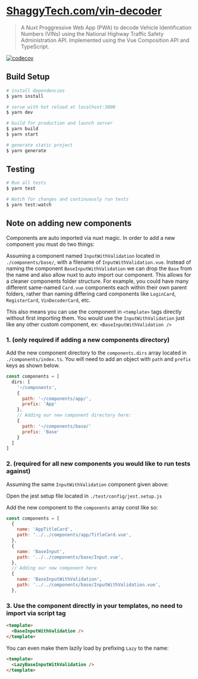 # [ShaggyTech.com/vin-decoder](https://www.shaggytech.com/vin-decoder)

> A Nuxt Proggressive Web App (PWA) to decode Vehicle Identification Numbers (VINs) using the National Highway Traffic Safety Administration API. Implemented using the Vue Composition API and TypeScript.

[![codecov](https://codecov.io/gh/ShaggyTech/vin-decoder/branch/master/graph/badge.svg?token=sDqrGrhYQ6)](https://codecov.io/gh/ShaggyTech/vin-decoder)

## Build Setup

``` bash
# install dependencies
$ yarn install

# serve with hot reload at localhost:3000
$ yarn dev

# build for production and launch server
$ yarn build
$ yarn start

# generate static project
$ yarn generate
```

## Testing

``` bash
# Run all tests
$ yarn test

# Watch for changes and continuously run tests
$ yarn test:watch
```

## Note on adding new components

Components are auto imported via nuxt magic. In order to add a new component you
must do two things:

Assuming a component named `InputWithValidation` located in `./components/base/`, with a filename of `InputWithValidation.vue`.  Instead of naming the component `BaseInputWithValidation` we can drop the `Base` from the name and also allow nuxt to auto import our component.  This allows for a cleaner components folder structure. For example, you could have many different same-named `Card.vue` components each within their own parent folders, rather than naming differing card components like `LoginCard`, `RegisterCard`, `VinDecoderCard`, etc.

This also means you can use the component in `<template>` tags directly without first importing them.  You would use the `InputWithValidation` just like any other custom component, ex: `<BaseInputWithValidation />`

### 1. (only required if adding a new components directory)

Add the new component directory to the `components.dirs` array located in `./components/index.ts`.  You will need to add an object with `path` and `prefix` keys as shown below.

``` javascript
const components = [
  dirs: [
    '~/components',
    {
      path: '~/components/app/',
      prefix: 'App'
    },
    // Adding our new component directory here:
    {
      path: '~/components/base/'
      prefix: 'Base'
    }
  ]
]
```

### 2. (required for all new components you would like to run tests against)

Assuming the same `InputWithValidation` component given above:

Open the jest setup file located in `./test/config/jest.setup.js`

Add the new component to the `components` array const like so:

``` javascript
const components = [
  {
    name: 'AppTitleCard',
    path: '../../components/app/TitleCard.vue',
  },
  {
    name: 'BaseInput',
    path: '../../components/base/Input.vue',
  },
  // Adding our new component here
  {
    name: 'BaseInputWithValidation',
    path: '../../components/base/InputWithValidation.vue',
  },
```

### 3. Use the component directly in your templates, no need to import via script tag

``` html
<template>
  <BaseInputWithValidation />
</template>
```

You can even make them lazily load by prefixing `Lazy` to the name:

``` html
<template>
  <LazyBaseInputWithValidation />
</template>
```
